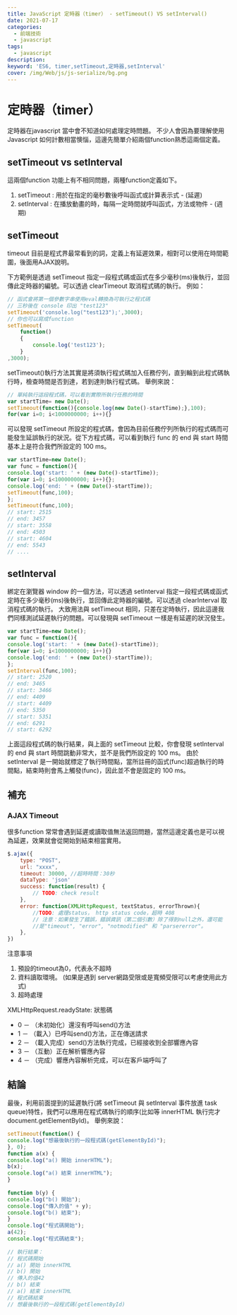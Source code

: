 ```yaml
---
title: JavaScript 定時器（timer） - setTimeout() VS setInterval()
date: 2021-07-17
categories: 
  - 前端技術
  - javascript
tags: 
  - javascript
description:
keyword: 'ES6, timer,setTimeout,定時器,setInterval'
cover: /img/Web/js/js-serialize/bg.png
---
```


# 定時器（timer）
定時器在javascript 當中會不知道如何處理定時問題。 不少人會因為要理解使用 Javascript 如何計數相當懊惱，這邊先簡單介紹兩個function熟悉這兩個定義。

## setTimeout vs setInterval
這兩個function 功能上有不相同問題，兩種function定義如下。
1. setTimeout  : 用於在指定的毫秒數後呼叫函式或計算表示式 - (延遲)
2. setInterval : 在播放動畫的時，每隔一定時間就呼叫函式，方法或物件 - (週期)

## setTimeout
timeout 目前是程式界最常看到的詞，定義上有延遲效果，相對可以使用在時間範圍，後面用AJAX說明。

下方範例是透過 setTimeout 指定一段程式碼或函式在多少毫秒(ms)後執行，並回傳此定時器的編號。可以透過 clearTimeout 取消程式碼的執行。
例如：

```js
// 函式會將第一個參數字串使用eval轉換為可執行之程式碼
// 三秒後在 console 印出 "test123"
setTimeout('console.log("test123");',3000);
// 你也可以寫成function
setTimeout(
    function()
    {
        console.log('test123');
    }
,3000);
```


setTimeout()執行方法其實是將須執行程式碼加入任務佇列，直到輪到此程式碼執行時，檢查時間是否到達，若到達則執行程式碼。 舉例來說：
```js
// 單純執行這段程式碼，可以看到實際所執行任務的時間
var startTime= new Date();
setTimeout(function(){console.log(new Date()-startTime);},100);
for(var i=0; i<1000000000; i++){}
```


可以發現 setTimeout 所設定的程式碼，會因為目前任務佇列所執行的程式碼而可能發生延誤執行的狀況。從下方程式碼，可以看到執行 func 的 end 與 start 時間基本上是符合我們所設定的 100 ms。

```js
var startTime=new Date();
var func = function(){
console.log('start: ' + (new Date()-startTime));
for(var i=0; i<1000000000; i++){};
console.log('end: ' + (new Date()-startTime));
setTimeout(func,100);
};
setTimeout(func,100);
// start: 2515
// end: 3457
// start: 3558
// end: 4503
// start: 4604
// end: 5543
// ....
```

## setInterval
綁定在瀏覽器 window 的一個方法，可以透過 setInterval 指定一段程式碼或函式定時在多少毫秒(ms)後執行，並回傳此定時器的編號。可以透過 clearInterval 取消程式碼的執行。
大致用法與 setTimeout 相同，只差在定時執行，因此這邊我們同樣測試延遲執行的問題。可以發現與 setTimeout 一樣是有延遲的狀況發生。

```js
var startTime=new Date();
var func = function(){
console.log('start: ' + (new Date()-startTime));
for(var i=0; i<1000000000; i++){}
console.log('end: ' + (new Date()-startTime));
};
setInterval(func,100);
// start: 2520
// end: 3465
// start: 3466
// end: 4409
// start: 4409
// end: 5350
// start: 5351
// end: 6291
// start: 6292
```

上面這段程式碼的執行結果，與上面的 setTimeout 比較，你會發現 setInterval 的 end 與 start 時間跳動非常大，並不是我們所設定的 100 ms。
由於 setInterval 是一開始就標定了執行時間點，當所註冊的函式(func)超過執行的時間點，結束時則會馬上觸發(func)，因此並不會是固定的 100 ms。

## 補充 
### AJAX Timeout
很多function 常常會遇到延遲或讀取值無法返回問題，當然這邊定義也是可以視為延遲，效果就會從開始到結束相當實用。
```js
$.ajax({
    type: "POST",
    url: "xxxx",
    timeout: 30000, //超時時間：30秒
    dataType: 'json'
    success: function(result) {
        // TODO: check result
    },
    error: function(XMLHttpRequest, textStatus, errorThrown){
        //TODO: 處理status， http status code，超時 408
        // 注意：如果發生了錯誤，錯誤資訊（第二個引數）除了得到null之外，還可能
        //是"timeout", "error", "notmodified" 和 "parsererror"。
    }, 
})
```
注意事項
1. 預設的timeout為0，代表永不超時
2. 資料讀取環境。 (如果是遇到 server網路受限或是寬頻受限可以考慮使用此方式)
3. 超時處理

XMLHttpRequest.readyState: 狀態碼
- 0 － （未初始化）還沒有呼叫send()方法
- 1 － （載入）已呼叫send()方法，正在傳送請求
- 2 － （載入完成）send()方法執行完成，已經接收到全部響應內容
- 3 － （互動）正在解析響應內容
- 4 － （完成）響應內容解析完成，可以在客戶端呼叫了


## 結論
最後，利用前面提到的延遲執行(將 setTimeout 與 setInterval 事件放進 task queue)特性，我們可以應用在程式碼執行的順序(比如等 innerHTML 執行完才 document.getElementById)。 舉例來說：

```js
setTimeout(function() {
console.log("想最後執行的一段程式碼(getElementById)");
}, 0);
function a(x) {
console.log("a() 開始 innerHTML");
b(x);
console.log("a() 結束 innerHTML");
}
 
function b(y) {
console.log("b() 開始");
console.log("傳入的值" + y);
console.log("b() 結束");
}
console.log("程式碼開始");
a(42);
console.log("程式碼結束");
 
// 執行結果：
// 程式碼開始
// a() 開始 innerHTML
// b() 開始
// 傳入的值42
// b() 結束
// a() 結束 innerHTML
// 程式碼結束
// 想最後執行的一段程式碼(getElementById)

```